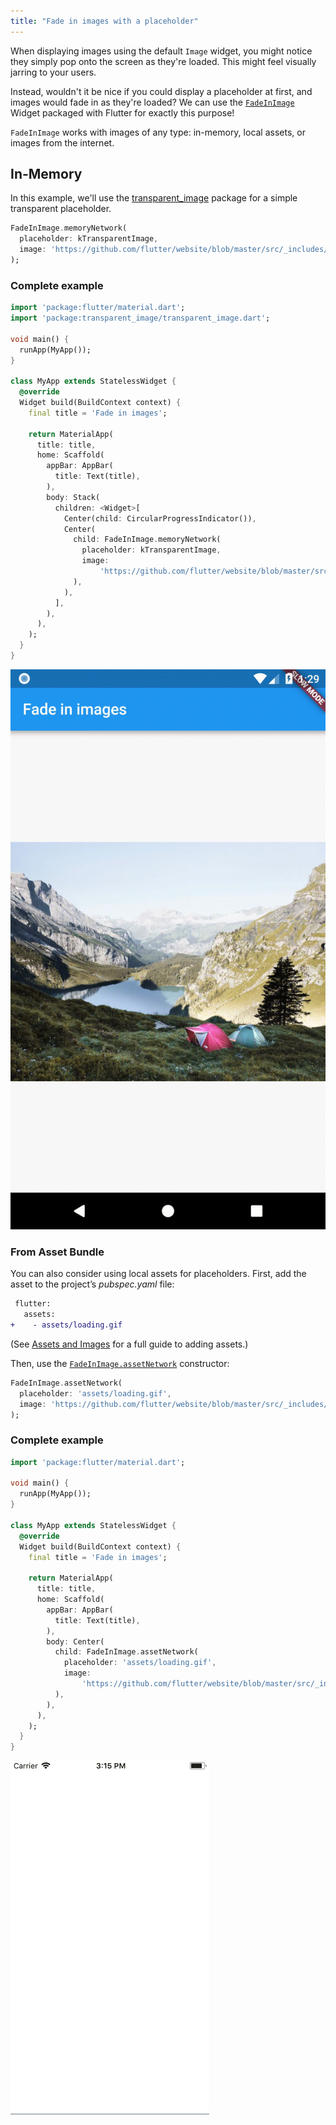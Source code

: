 ```yaml
---
title: "Fade in images with a placeholder"
---
```


When displaying images using the default `Image` widget, you might notice they 
simply pop onto the screen as they're loaded. This might feel visually jarring
to your users.

Instead, wouldn't it be nice if you could display a placeholder at first, and 
images would fade in as they're loaded? We can use the [`FadeInImage`](https://docs.flutter.io/flutter/widgets/FadeInImage-class.html) 
Widget packaged with Flutter for exactly this purpose!

`FadeInImage` works with images of any type: in-memory, local assets, or images 
from the internet.

## In-Memory

In this example, we'll use the [transparent_image](https://pub.dartlang.org/packages/transparent_image)
package for a simple transparent placeholder.

<!-- skip -->
```dart
FadeInImage.memoryNetwork(
  placeholder: kTransparentImage,
  image: 'https://github.com/flutter/website/blob/master/src/_includes/code/layout/lakes/images/lake.jpg?raw=true',
);
```

### Complete example

```dart
import 'package:flutter/material.dart';
import 'package:transparent_image/transparent_image.dart';

void main() {
  runApp(MyApp());
}

class MyApp extends StatelessWidget {
  @override
  Widget build(BuildContext context) {
    final title = 'Fade in images';

    return MaterialApp(
      title: title,
      home: Scaffold(
        appBar: AppBar(
          title: Text(title),
        ),
        body: Stack(
          children: <Widget>[
            Center(child: CircularProgressIndicator()),
            Center(
              child: FadeInImage.memoryNetwork(
                placeholder: kTransparentImage,
                image:
                    'https://github.com/flutter/website/blob/master/src/_includes/code/layout/lakes/images/lake.jpg?raw=true',
              ),
            ),
          ],
        ),
      ),
    );
  }
}
```

![Fading In Image Demo](/images/cookbook/fading-in-images.gif)

### From Asset Bundle

You can also consider using local assets for placeholders. First, add the asset
to the project’s _pubspec.yaml_ file:

<!-- skip -->
```diff
 flutter:
   assets:
+    - assets/loading.gif
```

(See [Assets and Images](/assets-and-images/) for a full guide to adding assets.)

Then, use the [`FadeInImage.assetNetwork`](https://docs.flutter.io/flutter/widgets/FadeInImage/FadeInImage.assetNetwork.html)
constructor:

<!-- skip -->
```dart
FadeInImage.assetNetwork(
  placeholder: 'assets/loading.gif',
  image: 'https://github.com/flutter/website/blob/master/src/_includes/code/layout/lakes/images/lake.jpg?raw=true',
);
```

### Complete example

```dart
import 'package:flutter/material.dart';

void main() {
  runApp(MyApp());
}

class MyApp extends StatelessWidget {
  @override
  Widget build(BuildContext context) {
    final title = 'Fade in images';

    return MaterialApp(
      title: title,
      home: Scaffold(
        appBar: AppBar(
          title: Text(title),
        ),
        body: Center(
          child: FadeInImage.assetNetwork(
            placeholder: 'assets/loading.gif',
            image:
                'https://github.com/flutter/website/blob/master/src/_includes/code/layout/lakes/images/lake.jpg?raw=true',
          ),
        ),
      ),
    );
  }
}
```

<img alt="Demo of asset fading in" height="566" src="/images/cookbook/fading-in-asset-demo.gif" width="318" />
